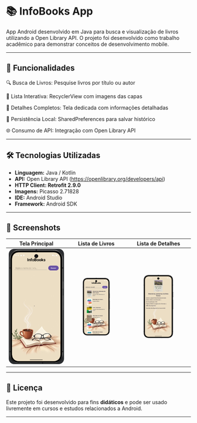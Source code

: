 # 📚 InfoBooks App

App Android desenvolvido em Java para busca e visualização de livros utilizando a Open Library API. O projeto foi desenvolvido como trabalho acadêmico para demonstrar conceitos de desenvolvimento mobile.

---

## 🎯 Funcionalidades

🔍 Busca de Livros: Pesquise livros por título ou autor

📱 Lista Interativa: RecyclerView com imagens das capas
    
📖 Detalhes Completos: Tela dedicada com informações detalhadas
    
💾 Persistência Local: SharedPreferences para salvar histórico
    
🌐 Consumo de API: Integração com Open Library API
    
---

## 🛠️ Tecnologias Utilizadas

- **Linguagem:** Java / Kotlin
- **API:** Open Library API (https://openlibrary.org/developers/api)
- **HTTP Client: Retrofit 2.9.0**
- **Imagens:** Picasso 2.71828
- **IDE:** Android Studio  
- **Framework:** Android SDK

---

## 📸 Screenshots

| Tela Principal | Lista de Livros | Lista de Detalhes |
|:---:|:---:|:---:|
| <img src="https://raw.githubusercontent.com/alevenancioq7/InfoBooks/master/tela1.png" width="100%"> | <img src="https://raw.githubusercontent.com/alevenancioq7/InfoBooks/master/tela2.png" width="50%"> | <img src="https://raw.githubusercontent.com/alevenancioq7/InfoBooks/master/tela3.png" width="50%"> |

---

## 📝 Licença

Este projeto foi desenvolvido para fins **didáticos** e pode ser usado livremente em cursos e estudos relacionados a Android.

---
